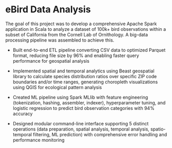 # eBird Data Analysis
The goal of this project was to develop a comprehensive Apache Spark application in Scala to analyze a dataset of 100k+ bird observations within a subset of California from the Cornell Lab of Ornithology. A big-data processing pipeline was assembled to achieve this.

* Built end-to-end ETL pipeline converting CSV data to optimized Parquet format, reducing file size by 96% and enabling faster query performance for geospatial analysis

* Implemented spatial and temporal analytics using Beast geospatial library to calculate species distribution ratios over specific ZIP code boundaries and/or time ranges, generating choropleth visualizations using QGIS for ecological pattern analysis

* Created ML pipeline using Spark MLlib with feature engineering (tokenization, hashing, assembler, indexer), hyperparameter tuning, and logistic regression to predict bird observation categories with 94% accuracy

* Designed modular command-line interface supporting 5 distinct operations (data preparation, spatial analysis, temporal analysis, spatio-temporal filtering, ML prediction) with comprehensive error handling and performance monitoring
